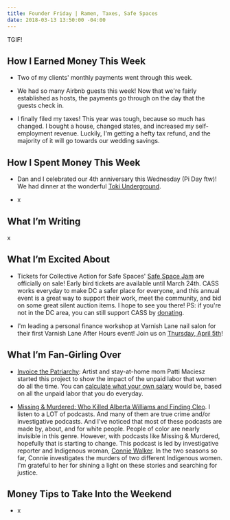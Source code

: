 ```yaml
---
title: Founder Friday | Ramen, Taxes, Safe Spaces
date: 2018-03-13 13:50:00 -04:00
---
```


TGIF!

## How I Earned Money This Week

* Two of my clients' monthly payments went through this week.

* We had so many Airbnb guests this week! Now that we're fairly established as hosts, the payments go through on the day that the guests check in.

* I finally filed my taxes! This year was tough, because so much has changed. I bought a house, changed states, and increased my self-employment revenue. Luckily, I'm getting a hefty tax refund, and the majority of it will go towards our wedding savings.

## How I Spent Money This Week

* Dan and I celebrated our 4th anniversary this Wednesday (Pi Day ftw)! We had dinner at the wonderful [Toki Underground](https://www.tokiunderground.com/).

* x

## What I’m Writing

x

## What I’m Excited About

* Tickets for Collective Action for Safe Spaces' [Safe Space Jam](https://collectiveactiondc.givezooks.com/events/safe-space-jam-2018) are officially on sale! Early bird tickets are available until March 24th. CASS works everyday to make DC a safer place for everyone, and this annual event is a great way to support their work, meet the community, and bid on some great silent auction items. I hope to see you there! PS: if you're not in the DC area, you can still support CASS by [donating](https://donatenow.networkforgood.org/collectiveactiondc).

* I'm leading a personal finance workshop at Varnish Lane nail salon for their first Varnish Lane After Hours event! Join us on [Thursday, April 5th](https://www.eventbrite.com/e/varnish-lane-after-hours-personal-finances-tickets-44203571071)!

## What I’m Fan-Girling Over

* [Invoice the Patriarchy](http://www.artpatti.com/invoice-the-patriarchy/): Artist and stay-at-home mom Patti Maciesz started this project to show the impact of the unpaid labor that women do all the time. You can [calculate what your own salary](https://www.billthepatriarchy.com/) would be, based on all the unpaid labor that you do everyday. 

* [Missing & Murdered: Who Killed Alberta Williams and Finding Cleo](http://www.cbc.ca/radio/podcasts/missing-murdered-who-killed-alberta-williams/). I listen to a LOT of podcasts. And many of them are true crime and/or investigative podcasts. And I've noticed that most of these podcasts are made by, about, and for white people. People of color are nearly invisible in this genre. However, with podcasts like Missing & Murdered, hopefully that is starting to change. This podcast is led by investigative reporter and Indigenous woman, [Connie Walker](http://www.cbc.ca/news/indigenous/meet-our-team-connie-walker-1.2449140). In the two seasons so far, Connie investigates the murders of two different Indigenous women. I'm grateful to her for shining a light on these stories and searching for justice.

## Money Tips to Take Into the Weekend

* x